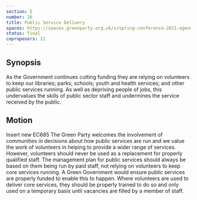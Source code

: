 ```yaml
---
section: E
number: 16
title: Public Service Delivery
spaces: https://spaces.greenparty.org.uk/s/spring-conference-2021-agenda-forum2/?contentId=77748
status: final
coproposers: 21
---
```

## Synopsis

As the Government continues cutting funding they are relying on volunteers to keep our libraries; parks; schools; youth and health services; and other public services running. As well as depriving people of jobs, this undervalues the skills of public sector staff and undermines the service received by the public.

## Motion

Insert new EC685 The Green Party welcomes the involvement of communities in decisions about how public services are run and we value the work of volunteers in helping to provide a wider range of services. However, volunteers should never be used as a replacement for properly qualified staff. The management plan for public services should always be based on them being run by paid staff, not relying on volunteers to keep core services running. A Green Government would ensure public services are properly funded to enable this to happen. Where volunteers are used to deliver core services, they should be properly trained to do so and only used on a temporary basis until vacancies are filled by a member of staff.
